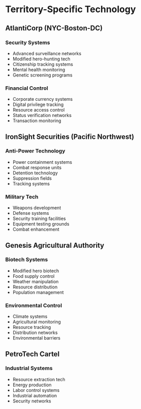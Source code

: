 # Territory-Specific Technology

## AtlantiCorp (NYC-Boston-DC)
### Security Systems
- Advanced surveillance networks
- Modified hero-hunting tech
- Citizenship tracking systems
- Mental health monitoring
- Genetic screening programs

### Financial Control
- Corporate currency systems
- Digital privilege tracking
- Resource access control
- Status verification networks
- Transaction monitoring

## IronSight Securities (Pacific Northwest)
### Anti-Power Technology
- Power containment systems
- Combat response units
- Detention technology
- Suppression fields
- Tracking systems

### Military Tech
- Weapons development
- Defense systems
- Security training facilities
- Equipment testing grounds
- Combat enhancement

## Genesis Agricultural Authority
### Biotech Systems
- Modified hero biotech
- Food supply control
- Weather manipulation
- Resource distribution
- Population management

### Environmental Control
- Climate systems
- Agricultural monitoring
- Resource tracking
- Distribution networks
- Environmental barriers

## PetroTech Cartel
### Industrial Systems
- Resource extraction tech
- Energy production
- Labor control systems
- Industrial automation
- Security networks